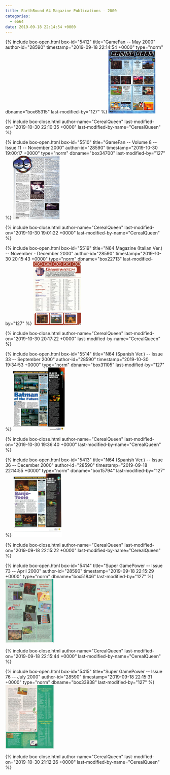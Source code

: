 ```yaml
---
title: EarthBound 64 Magazine Publications - 2000
categories:
  - eb64
date: 2019-09-18 22:14:54 +0000
---
```

{% include box-open.html box-id="5412" title="GameFan  -- May 2000" author-id="28590" timestamp="2019-09-18 22:14:54 +0000" type="norm" dbname="box65315" last-modified-by="127" %}
<a href="GamefanVolume8Issue05May2000_0055.jpg"><img src="GamefanVolume8Issue05May2000_0055.jpg"   height="200" title="GameFan -- Issue 83 -- May 2000" /></a>

{% include box-close.html author-name="CerealQueen" last-modified-on="2019-10-30 22:10:35 +0000" last-modified-by-name="CerealQueen" %}

{% include box-open.html box-id="5510" title="GameFan -- Volume 8 -- Issue 11 -- November 2000" author-id="28590" timestamp="2019-10-30 19:00:17 +0000" type="norm" dbname="box34700" last-modified-by="127" %}
<a href="Gamefan_Vol_8_Issue_11_November_2000_PG165.jpg"><img src="Gamefan_Vol_8_Issue_11_November_2000_PG165.jpg"   height="200" title="GameFan -- Volume 8 -- Issue 11 -- November 2000" /></a>

{% include box-close.html author-name="CerealQueen" last-modified-on="2019-10-30 19:01:22 +0000" last-modified-by-name="CerealQueen" %}

{% include box-open.html box-id="5519" title="N64 Magazine (Italian Ver.) -- November - December 2000" author-id="28590" timestamp="2019-10-30 20:15:43 +0000" type="norm" dbname="box22713" last-modified-by="127" %}
<a href="N64_Magazine_Italian_November-December_2000.jpg"><img src="N64_Magazine_Italian_November-December_2000.jpg"   title="N64 Magazine (Italian Ver.) -- November - December 2000" height="200" /></a>

{% include box-close.html author-name="CerealQueen" last-modified-on="2019-10-30 20:17:22 +0000" last-modified-by-name="CerealQueen" %}

{% include box-open.html box-id="5514" title="N64 (Spanish Ver.) -- Issue 33 -- September 2000" author-id="28590" timestamp="2019-10-30 19:34:53 +0000" type="norm" dbname="box31105" last-modified-by="127" %}
<a href="N64_(Spanish Ver.)_Issue_33_September_2000_PG12.jpg"><img src="N64_(Spanish Ver.)_Issue_33_September_2000_PG12.jpg"   height="200" title="N64 (Spanish Ver.) -- Issue 33 -- September 2000" /></a>

{% include box-close.html author-name="CerealQueen" last-modified-on="2019-10-30 19:36:40 +0000" last-modified-by-name="CerealQueen" %}

{% include box-open.html box-id="5413" title="N64 (Spanish Ver.) -- Issue 36 -- December 2000" author-id="28590" timestamp="2019-09-18 22:14:55 +0000" type="norm" dbname="box15794" last-modified-by="127" %}
<a href="Magazine_64_Issue_36_December_2000_PG14.jpg"><img src="Magazine_64_Issue_36_December_2000_PG14.jpg" title="N64 (Spanish Ver.) -- Issue 36 -- December 2000"  height="200" /></a>

{% include box-close.html author-name="CerealQueen" last-modified-on="2019-09-18 22:15:22 +0000" last-modified-by-name="CerealQueen" %}

{% include box-open.html box-id="5414" title="Super GamePower -- Issue 73 -- April 2000" author-id="28590" timestamp="2019-09-18 22:15:29 +0000" type="norm" dbname="box51846" last-modified-by="127" %}
<a href="SuperGamePower_Issue_73_April_2000_PG44.jpg"><img src="SuperGamePower_Issue_73_April_2000_PG44.jpg" title="Super GamePower -- Issue 73 -- April 2000"  height="200" /></a>

{% include box-close.html author-name="CerealQueen" last-modified-on="2019-09-18 22:15:44 +0000" last-modified-by-name="CerealQueen" %}

{% include box-open.html box-id="5415" title="Super GamePower -- Issue 76 -- July 2000" author-id="28590" timestamp="2019-09-18 22:15:31 +0000" type="norm" dbname="box33938" last-modified-by="127" %}
<a href="Super_GamePower_Issue_76_July_2000a.jpg"><img src="Super_GamePower_Issue_76_July_2000a.jpg" title="Super GamePower -- Issue 76 -- July 2000"  height="200" /></a>

{% include box-close.html author-name="CerealQueen" last-modified-on="2019-10-30 21:12:26 +0000" last-modified-by-name="CerealQueen" %}
